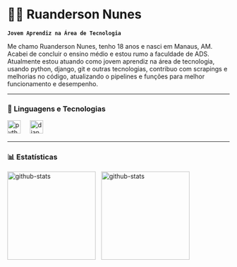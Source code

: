 # 👨‍💻 Ruanderson Nunes

**`Jovem Aprendiz na Área de Tecnologia`**

Me chamo Ruanderson Nunes, tenho 18 anos e nasci em Manaus, AM.
Acabei de concluir o ensino médio e estou rumo a faculdade de ADS.
Atualmente estou atuando como jovem aprendiz na área de tecnologia, usando python, django, git e outras tecnologias, contribuo com scrapings e melhorias no código, atualizando o pipelines e funções para melhor funcionamento e desempenho.



---

### 🤖 Linguagens e Tecnologias

<img 
    align="left"
    alt="python"
    title="python"
    width="30px"
    style="padding-right: 18px;"   
    src="https://icongr.am/devicon/python-original.svg?size=128&color=currentColor"
/>   

<img 
    align="left"
    alt="django"
    title="django"
    width="30px"
    style="padding-bottom: 15px;"
    title="git"
    width="30px"
    style="padding-right: 10px;"
    src="https://icongr.am/devicon/git-original.svg?size=128&color=currentColor"
/>
<br>
<br>

---

### 📊 Estatísticas

<img
    align="left"
    alt="github-stats"
    height="200px"
    style="padding-right: 10px;"
    src="https://github-readme-stats.vercel.app/api?username=RuandersonNunes&show-icons=true&theme=tokyonight&include_all_commits=true&locale=pt-br"
/>

<img
    align="left"
    alt="github-stats"
    title="github-stats"
    height="200px"
    style="padding-right: 10px;"
    src="https://github-readme-stats.vercel.app/api/top-langs/?username=RuandersonNunes&theme=tokyonight&layout=compact&custom_title=Tecnologias&langs_count=9"
/>
